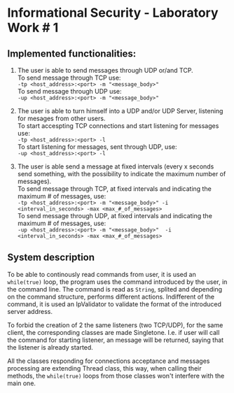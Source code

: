 # Informational Security - Laboratory Work # 1

## Implemented functionalities:
1. The user is able to send messages through UDP or/and TCP.  
To send message through TCP use:  
`-tp <host_address>:<port> -m "<message_body>"`  
 To send message through UDP use:  
`-up <host_address>:<port> -m "<message_body>"`  

2. The user is able to turn himself into a UDP and/or UDP Server, listening for mesages from other users.  
To start accespting TCP connections and start listening for messages use:  
`-tp <host_address>:<port> -l`  
To start listening for messages, sent through UDP, use:  
`-up <host_address>:<port> -l`  
3. The user is able send a message at fixed intervals (every x seconds send something, with the possibility to indicate the maximum number of messages).  
To send message through TCP, at fixed intervals and indicating the maximum # of messages, use:  
`-tp <host_address>:<port> -m "<message_body>" -i <interval_in_seconds> -max <max_#_of_messages>`    
To send message through UDP, at fixed intervals and indicating the maximum # of messages, use:  
`-up <host_address>:<port> -m "<message_body>"  -i <interval_in_seconds> -max <max_#_of_messages>` 

## System description
  To be able to continously read commands from user, it is used an `while(true)` loop, the program uses the command introduced by the user, in the command line. The command is read as `String`, splited and depending on the command structure, performs different actions. Indifferent of the command, it is used an IpValidator to validate the format of the introduced server address.  

  To forbid the creation of 2 the same listeners (two TCP/UDP), for the same client, the corresponding classes are made Singletone. I.e. if user will call the command for starting listener, an message will be returned, saying that the listener is already started.  
  
All the classes responding for connections acceptance and messages processing are extending Thread class, this way, when calling their methods, the `while(true)` loops from those classes won't interfere with the main one.
  
